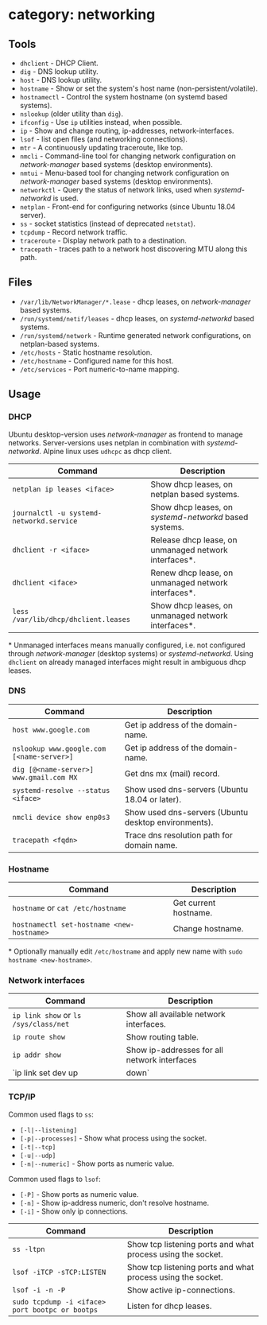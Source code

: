 # category: networking

## Tools

* `dhclient` - DHCP Client.
* `dig` - DNS lookup utility.
* `host` - DNS lookup utility.
* `hostname` - Show or set the system's host name (non-persistent/volatile).
* `hostnamectl` - Control the system hostname (on systemd based systems).
* `nslookup` (older utility than `dig`).
* `ifconfig` - Use `ip` utilities instead, when possible.
* `ip` - Show and change routing, ip-addresses, network-interfaces.
* `lsof` - list open files (and networking connections).
* `mtr` - A continuously updating traceroute, like top.
* `nmcli` - Command-line tool for changing network configuration on
  _network-manager_ based systems (desktop environments).
* `nmtui` - Menu-based tool for changing network configuration on
  _network-manager_ based systems (desktop environments).
* `networkctl` - Query the status of network links, used when
  _systemd-networkd_ is used.
* `netplan` - Front-end for configuring networks (since Ubuntu 18.04 server).
* `ss` - socket statistics (instead of deprecated `netstat`).
* `tcpdump` - Record network traffic.
* `traceroute` - Display network path to a destination.
* `tracepath` - traces path to a network host discovering MTU along this path.

## Files

* `/var/lib/NetworkManager/*.lease` - dhcp leases, on _network-manager_ based
  systems.
* `/run/systemd/netif/leases` - dhcp leases, on _systemd-networkd_ based systems.
* `/run/systemd/network` - Runtime generated network configurations, on
   netplan-based systems.
* `/etc/hosts` - Static hostname resolution.
* `/etc/hostname` - Configured name for this host.
* `/etc/services` - Port numeric-to-name mapping.

## Usage

### DHCP

Ubuntu desktop-version uses _network-manager_ as frontend to manage
networks. Server-versions uses netplan in combination with _systemd-networkd_.
Alpine linux uses `udhcpc` as dhcp client.

Command                                  | Description
-----------------------------------------|----------------------------------------------------------------
`netplan ip leases <iface>`              | Show dhcp leases, on netplan based systems.
`journalctl -u systemd-networkd.service` | Show dhcp leases, on _systemd-networkd_ based systems.
`dhclient -r <iface>`                    | Release dhcp lease, on unmanaged network interfaces*.
`dhclient <iface>`                       | Renew dhcp lease, on unmanaged network interfaces*.
`less /var/lib/dhcp/dhclient.leases`     | Show dhcp leases, on unmanaged network interfaces*.

\* Unmanaged interfaces means manually configured, i.e. not configured through
_network-manager_ (desktop systems) or _systemd-networkd_. Using `dhclient` on
already managed interfaces might result in ambiguous dhcp leases.

### DNS

Command                                   | Description
------------------------------------------|-----------------------------------------------------
`host www.google.com`                     | Get ip address of the domain-name.
`nslookup www.google.com [<name-server>]` | Get ip address of the domain-name.
`dig [@<name-server>] www.gmail.com MX`   | Get dns mx (mail) record.
`systemd-resolve --status <iface>`        | Show used dns-servers (Ubuntu 18.04 or later).
`nmcli device show enp0s3`                | Show used dns-servers (Ubuntu desktop environments).
`tracepath <fqdn>`                        | Trace dns resolution path for domain name.

### Hostname

Command                                   | Description
------------------------------------------|----------------------
`hostname` or `cat /etc/hostname`         | Get current hostname.
`hostnamectl set-hostname <new-hostname>` | Change hostname.

\* Optionally manually edit `/etc/hostname` and apply new name with
   `sudo hostname <new-hostname>`.

### Network interfaces

Command                               | Description
--------------------------------------|-----------------------------------------------------------
`ip link show` or `ls /sys/class/net` | Show all available network interfaces.
`ip route show`                       | Show routing table.
`ip addr show`                        | Show ip-addresses for all network interfaces
`ip link set dev <dev> up|down`       | Set network interface up or down, on unmanaged interfaces.

### TCP/IP

Common used flags to `ss`:

* `[-l|--listening]`
* `[-p|--processes]` - Show what process using the socket.
* `[-t|--tcp]`
* `[-u|--udp]`
* `[-n|--numeric]` - Show ports as numeric value.

Common used flags to `lsof`:

* `[-P]` - Show ports as numeric value.
* `[-n]` - Show ip-address numeric, don't resolve hostname.
* `[-i]` - Show only ip connections.

Command                                         | Description
------------------------------------------------|------------------------------------------------------------
`ss -ltpn`                                      | Show tcp listening ports and what process using the socket.
`lsof -iTCP -sTCP:LISTEN`                       | Show tcp listening ports and what process using the socket.
`lsof -i -n -P`                                 | Show active ip-connections.
`sudo tcpdump -i <iface> port bootpc or bootps` | Listen for dhcp leases.
